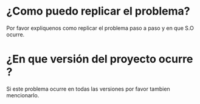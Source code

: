 <h1>¿Como puedo replicar el problema?</h1>
Por favor expliquenos como replicar el problema paso a paso y en que S.O ocurre.

<h1>¿En que versión del proyecto ocurre ?</h1>
Si este problema ocurre en todas las versiones por favor tambien mencionarlo.
